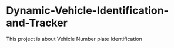 # Dynamic-Vehicle-Identification-and-Tracker
This project is about Vehicle Number plate Identification
